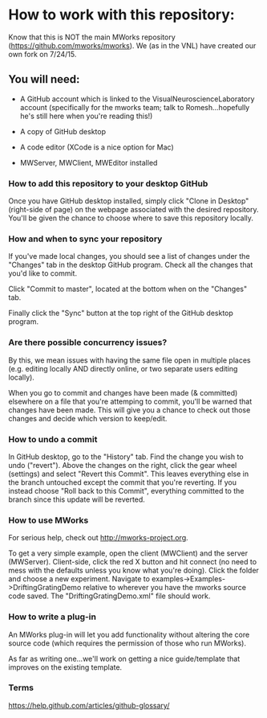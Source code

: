 # How to work with this repository: #

Know that this is NOT the main MWorks repository (https://github.com/mworks/mworks). We (as in the VNL) have created our own fork on 7/24/15.

## You will need: ##

* A GitHub account which is linked to the VisualNeuroscienceLaboratory account (specifically for the mworks team; talk to Romesh...hopefully he's still here when you're reading this!)

* A copy of GitHub desktop

* A code editor (XCode is a nice option for Mac)

* MWServer, MWClient, MWEditor installed

### How to add this repository to your desktop GitHub ###

Once you have GitHub desktop installed, simply click "Clone in Desktop" (right-side of page) on the webpage associated with the desired repository. You'll be given the chance to choose where to save this repository locally.

### How and when to sync your repository ###

If you've made local changes, you should see a list of changes under the "Changes" tab in the desktop GitHub program. Check all the changes that you'd like to commit.

Click "Commit to master", located at the bottom when on the "Changes" tab.

Finally click the "Sync" button at the top right of the GitHub desktop program.

### Are there possible concurrency issues? ###

By this, we mean issues with having the same file open in multiple places (e.g. editing locally AND directly online, or two separate users editing locally).

When you go to commit and changes have been made (& committed) elsewhere on a file that you're attemping to commit, you'll be warned that changes have been made. This will give you a chance to check out those changes and decide which version to keep/edit.

### How to undo a commit ##

In GitHub desktop, go to the "History" tab. Find the change you wish to undo ("revert"). Above the changes on the right, click the gear wheel (settings) and select "Revert this Commit". This leaves everything else in the branch untouched except the commit that you're reverting. If you instead choose "Roll back to this Commit", everything committed to the branch since this update will be reverted.

### How to use MWorks ###

For serious help, check out http://mworks-project.org. 

To get a very simple example, open the client (MWClient) and the server (MWServer). Client-side, click the red X button and hit connect (no need to mess with the defaults unless you know what you're doing). Click the folder and choose a new experiment. Navigate to examples->Examples->DriftingGratingDemo relative to wherever you have the mworks source code saved. The "DriftingGratingDemo.xml" file should work.

### How to write a plug-in ###

An MWorks plug-in will let you add functionality without altering the core source code (which requires the permission of those who run MWorks).

As far as writing one...we'll work on getting a nice guide/template that improves on the existing template.

### Terms ###

https://help.github.com/articles/github-glossary/
